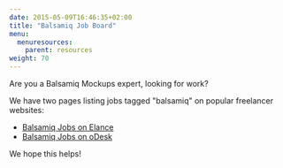 ```yaml
---
date: 2015-05-09T16:46:35+02:00
title: "Balsamiq Job Board"
menu:
  menuresources:
    parent: resources
weight: 70
---
```


Are you a Balsamiq Mockups expert, looking for work?

We have two pages listing jobs tagged "balsamiq" on popular freelancer websites:

*   [Balsamiq Jobs on Elance](http://support.balsamiq.com/resources/elancejobs)
*   [Balsamiq Jobs on oDesk](http://support.balsamiq.com/resources/balsamiqjobsodesk)

We hope this helps!

